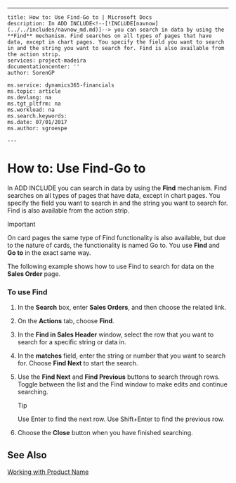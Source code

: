 ---
    title: How to: Use Find-Go to | Microsoft Docs
    description: In ADD INCLUDE<!--[!INCLUDE[navnow](../../includes/navnow_md.md)]--> you can search in data by using the **Find** mechanism. Find searches on all types of pages that have data, except in chart pages. You specify the field you want to search in and the string you want to search for. Find is also available from the action strip.
    services: project-madeira
    documentationcenter: ''
    author: SorenGP

    ms.service: dynamics365-financials
    ms.topic: article
    ms.devlang: na
    ms.tgt_pltfrm: na
    ms.workload: na
    ms.search.keywords:
    ms.date: 07/01/2017
    ms.author: sgroespe

    ---
# How to: Use Find-Go to
In ADD INCLUDE<!--[!INCLUDE[navnow](../../includes/navnow_md.md)]--> you can search in data by using the **Find** mechanism. Find searches on all types of pages that have data, except in chart pages. You specify the field you want to search in and the string you want to search for. Find is also available from the action strip.  
  
> [!IMPORTANT]  
>  On card pages the same type of Find functionality is also available, but due to the nature of cards, the functionality is named Go to. You use **Find** and **Go to** in the exact same way.  
  
 The following example shows how to use Find to search for data on the **Sales Order** page.  
  
### To use Find  
  
1.  In the **Search** box, enter **Sales Orders**, and then choose the related link.  
  
2.  On the **Actions** tab, choose **Find**.  
  
3.  In the **Find in Sales Header** window, select the row that you want to search for a specific string or data in.  
  
4.  In the **matches** field, enter the string or number that you want to search for. Choose **Find Next** to start the search.  
  
5.  Use the **Find Next** and **Find Previous** buttons to search through rows. Toggle between the list and the Find window to make edits and continue searching.  
  
    > [!TIP]  
    >  Use Enter to find the next row. Use Shift+Enter to find the previous row.  
  
6.  Choose the **Close** button when you have finished searching.  
  
## See Also  
 [Working with Product Name](../FullExperience/working-with-$-p_1-product-name-$-.md)